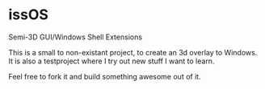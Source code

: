 # issOS
Semi-3D GUI/Windows Shell Extensions

This is a small to non-existant project, to create an 3d overlay to Windows.
It is also a testproject where I try out new stuff I want to learn.

Feel free to fork it and build something awesome out of it.
